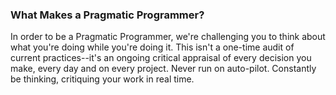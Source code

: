 ### **What Makes a Pragmatic Programmer?**
In order to be a Pragmatic Programmer, we're challenging you to think about what you're doing while you're doing it. This isn't a one-time audit of current practices--it's an ongoing critical appraisal of every decision you make, every day and on every project. Never run on auto-pilot. Constantly be thinking, critiquing your work in real time.